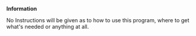 **Information**

No Instructions will be given as to how to use this program, where to get what's needed or anything at all.